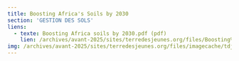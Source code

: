 ```yaml
---
title: Boosting Africa's Soils by 2030
section: 'GESTION DES SOLS'
liens:
  - texte: Boosting Africa soils by 2030.pdf (pdf)
    lien: /archives/avant-2025/sites/terredesjeunes.org/files/Boosting%20Africa%20soils%20by%202030.pdf
img: /archives/avant-2025/sites/terredesjeunes.org/files/imagecache/tdj_image_ressource/imagefield_default_images/Screen%20shot%202011-04-21%20at%2012.05.41%20PM.png
---
```

